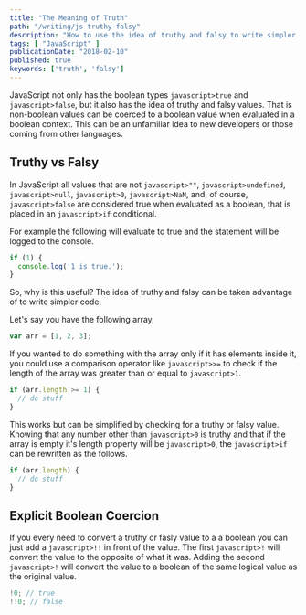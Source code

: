 ```yaml
---
title: "The Meaning of Truth"
path: "/writing/js-truthy-falsy"
description: "How to use the idea of truthy and falsy to write simpler code."
tags: [ "JavaScript" ]
publicationDate: "2018-02-10"
published: true
keywords: ['truth', 'falsy']
---
```


JavaScript not only has the boolean types `javascript>true` and `javascript>false`, but it also has the idea of truthy and falsy values.
That is non-boolean values can be coerced to a boolean value when evaluated in a boolean context.
This can be an unfamiliar idea to new developers or those coming from other languages.

## Truthy vs Falsy

In JavaScript all values that are not `javascript>""`, `javascript>undefined`, `javascript>null`, `javascript>0`, `javascript>NaN`, and, of course, `javascript>false` are considered true
when evaluated as a boolean, that is placed in an `javascript>if` conditional.

For example the following will evaluate to true and the statement will be logged to the console.

```javascript
if (1) {
  console.log('1 is true.');
}
```

So, why is this useful? The idea of truthy and falsy can be taken advantage of to write simpler code.

Let's say you have the following array.

```javascript
var arr = [1, 2, 3];
```

If you wanted to do something with the array only if it has elements inside it, you could use a comparison operator like `javascript>>=`
to check if the length of the array was greater than or equal to `javascript>1`.

```javascript
if (arr.length >= 1) {
  // do stuff
}
```

This works but can be simplified by checking for a truthy or falsy value.
Knowing that any number other than `javascript>0` is truthy and that if the array is empty it's length property will be `javascript>0`, the `javascript>if` can be
rewritten as the follows.

```javascript
if (arr.length) {
  // do stuff
}
```

## Explicit Boolean Coercion

If you every need to convert a truthy or fasly value to a a boolean you can just add a `javascript>!!` in front of the value.
The first `javascript>!` will convert the value to the opposite of what it was.
Adding the second `javascript>!` will convert the value to a boolean of the same logical value as the original value.

```javascript
!0; // true
!!0; // false
```
